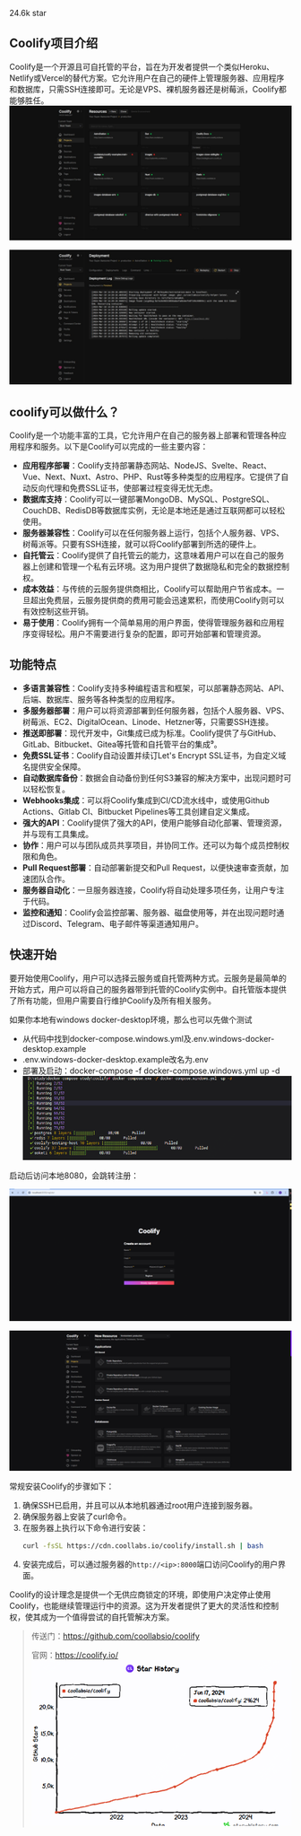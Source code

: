 24.6k star

## Coolify项目介绍

Coolify是一个开源且可自托管的平台，旨在为开发者提供一个类似Heroku、Netlify或Vercel的替代方案。它允许用户在自己的硬件上管理服务器、应用程序和数据库，只需SSH连接即可。无论是VPS、裸机服务器还是树莓派，Coolify都能够胜任。
![alt text](image-4.png)

![alt text](image-5.png)

## coolify可以做什么？

Coolify是一个功能丰富的工具，它允许用户在自己的服务器上部署和管理各种应用程序和服务。以下是Coolify可以完成的一些主要内容：

- **应用程序部署**：Coolify支持部署静态网站、NodeJS、Svelte、React、Vue、Next、Nuxt、Astro、PHP、Rust等多种类型的应用程序。它提供了自动反向代理和免费SSL证书，使部署过程变得无忧无虑。
- **数据库支持**：Coolify可以一键部署MongoDB、MySQL、PostgreSQL、CouchDB、RedisDB等数据库实例，无论是本地还是通过互联网都可以轻松使用。
- **服务器兼容性**：Coolify可以在任何服务器上运行，包括个人服务器、VPS、树莓派等。只要有SSH连接，就可以将Coolify部署到所选的硬件上。
- **自托管云**：Coolify提供了自托管云的能力，这意味着用户可以在自己的服务器上创建和管理一个私有云环境。这为用户提供了数据隐私和完全的数据控制权。
- **成本效益**：与传统的云服务提供商相比，Coolify可以帮助用户节省成本。一旦超出免费层，云服务提供商的费用可能会迅速累积，而使用Coolify则可以有效控制这些开销。
- **易于使用**：Coolify拥有一个简单易用的用户界面，使得管理服务器和应用程序变得轻松。用户不需要进行复杂的配置，即可开始部署和管理资源。


## 功能特点

- **多语言兼容性**：Coolify支持多种编程语言和框架，可以部署静态网站、API、后端、数据库、服务等各种类型的应用程序。
- **多服务器部署**：用户可以将资源部署到任何服务器，包括个人服务器、VPS、树莓派、EC2、DigitalOcean、Linode、Hetzner等，只需要SSH连接。
- **推送即部署**：现代开发中，Git集成已成为标准。Coolify提供了与GitHub、GitLab、Bitbucket、Gitea等托管和自托管平台的集成⁹。
- **免费SSL证书**：Coolify自动设置并续订Let's Encrypt SSL证书，为自定义域名提供安全保障。
- **自动数据库备份**：数据会自动备份到任何S3兼容的解决方案中，出现问题时可以轻松恢复。
- **Webhooks集成**：可以将Coolify集成到CI/CD流水线中，或使用Github Actions、Gitlab CI、Bitbucket Pipelines等工具创建自定义集成。
- **强大的API**：Coolify提供了强大的API，使用户能够自动化部署、管理资源，并与现有工具集成。
- **协作**：用户可以与团队成员共享项目，并协同工作。还可以为每个成员控制权限和角色。
- **Pull Request部署**：自动部署新提交和Pull Request，以便快速审查贡献，加速团队合作。
- **服务器自动化**：一旦服务器连接，Coolify将自动处理多项任务，让用户专注于代码。
- **监控和通知**：Coolify会监控部署、服务器、磁盘使用等，并在出现问题时通过Discord、Telegram、电子邮件等渠道通知用户。

## 快速开始

要开始使用Coolify，用户可以选择云服务或自托管两种方式。云服务是最简单的开始方式，用户可以将自己的服务器带到托管的Coolify实例中。自托管版本提供了所有功能，但用户需要自行维护Coolify及所有相关服务。

如果你本地有windows docker-desktop环境，那么也可以先做个测试

- 从代码中找到docker-compose.windows.yml及.env.windows-docker-desktop.example
- .env.windows-docker-desktop.example改名为.env
- 部署及启动：docker-compose -f docker-compose.windows.yml  up -d
![alt text](image.png)

启动后访问本地8080，会跳转注册：

![alt text](image-1.png)

![](image-2.png)


常规安装Coolify的步骤如下：

1. 确保SSH已启用，并且可以从本地机器通过root用户连接到服务器。
2. 确保服务器上安装了curl命令。
3. 在服务器上执行以下命令进行安装：
   ```bash
   curl -fsSL https://cdn.coollabs.io/coolify/install.sh | bash
   ```
4. 安装完成后，可以通过服务器的`http://<ip>:8000`端口访问Coolify的用户界面。

Coolify的设计理念是提供一个无供应商锁定的环境，即使用户决定停止使用Coolify，也能继续管理运行中的资源。这为开发者提供了更大的灵活性和控制权，使其成为一个值得尝试的自托管解决方案。

>传送门：https://github.com/coollabsio/coolify
>
>官网：https://coolify.io/
![alt text](image-3.png)